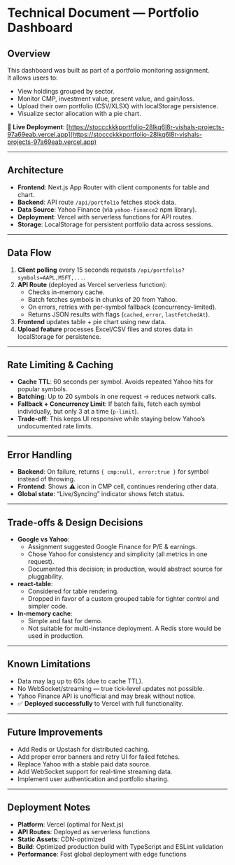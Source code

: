 # Technical Document — Portfolio Dashboard

## Overview
This dashboard was built as part of a portfolio monitoring assignment.  
It allows users to:
- View holdings grouped by sector.
- Monitor CMP, investment value, present value, and gain/loss.
- Upload their own portfolio (CSV/XLSX) with localStorage persistence.
- Visualize sector allocation with a pie chart.

**🚀 Live Deployment**: [https://stoccckkkportfolio-28lkq6l8r-vishals-projects-97a69eab.vercel.app](https://stoccckkkportfolio-28lkq6l8r-vishals-projects-97a69eab.vercel.app)

---

## Architecture
- **Frontend**: Next.js App Router with client components for table and chart.  
- **Backend**: API route `/api/portfolio` fetches stock data.  
- **Data Source**: Yahoo Finance (via `yahoo-finance2` npm library).  
- **Deployment**: Vercel with serverless functions for API routes.
- **Storage**: LocalStorage for persistent portfolio data across sessions.  

---

## Data Flow
1. **Client polling** every 15 seconds requests `/api/portfolio?symbols=AAPL,MSFT,...`.  
2. **API Route** (deployed as Vercel serverless function):
   - Checks in-memory cache.  
   - Batch fetches symbols in chunks of 20 from Yahoo.  
   - On errors, retries with per-symbol fallback (concurrency-limited).  
   - Returns JSON results with flags (`cached`, `error`, `lastFetchedAt`).  
3. **Frontend** updates table + pie chart using new data.
4. **Upload feature** processes Excel/CSV files and stores data in localStorage for persistence.

---

## Rate Limiting & Caching
- **Cache TTL**: 60 seconds per symbol. Avoids repeated Yahoo hits for popular symbols.  
- **Batching**: Up to 20 symbols in one request → reduces network calls.  
- **Fallback + Concurrency Limit**: If batch fails, fetch each symbol individually, but only 3 at a time (`p-limit`).  
- **Trade-off**: This keeps UI responsive while staying below Yahoo’s undocumented rate limits.

---

## Error Handling
- **Backend**: On failure, returns `{ cmp:null, error:true }` for symbol instead of throwing.  
- **Frontend**: Shows ⚠ icon in CMP cell, continues rendering other data.  
- **Global state**: “Live/Syncing” indicator shows fetch status.  

---

## Trade-offs & Design Decisions
- **Google vs Yahoo**:  
  - Assignment suggested Google Finance for P/E & earnings.  
  - Chose Yahoo for consistency and simplicity (all metrics in one request).  
  - Documented this decision; in production, would abstract source for pluggability.
- **react-table**:  
  - Considered for table rendering.  
  - Dropped in favor of a custom grouped table for tighter control and simpler code.  
- **In-memory cache**:  
  - Simple and fast for demo.  
  - Not suitable for multi-instance deployment. A Redis store would be used in production.  

---

## Known Limitations
- Data may lag up to 60s (due to cache TTL).  
- No WebSocket/streaming — true tick-level updates not possible.  
- Yahoo Finance API is unofficial and may break without notice.  
- ✅ **Deployed successfully** to Vercel with full functionality.

---

## Future Improvements
- Add Redis or Upstash for distributed caching.  
- Add proper error banners and retry UI for failed fetches.  
- Replace Yahoo with a stable paid data source.  
- Add WebSocket support for real-time streaming data.
- Implement user authentication and portfolio sharing.

---

## Deployment Notes
- **Platform**: Vercel (optimal for Next.js)
- **API Routes**: Deployed as serverless functions
- **Static Assets**: CDN-optimized
- **Build**: Optimized production build with TypeScript and ESLint validation
- **Performance**: Fast global deployment with edge functions  
